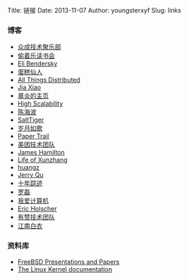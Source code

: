 Title: 链接
Date: 2013-11-07
Author: youngsterxyf
Slug: links

### 博客

- [众成技术聚乐部](http://happytechgroup.github.io/)
- [偷着乐读书会](http://happyreading.github.io/)
- [Eli Bendersky](http://eli.thegreenplace.net/)
- [蛋糕仙人](http://gejiawen.github.io/)
- [All Things Distributed](http://www.allthingsdistributed.com/)
- [Jia Xiao](http://xiao-jia.com/)
- [章炎的主页](http://dirlt.com/)
- [High Scalability](http://highscalability.com/)
- [陈海波](http://ipads.se.sjtu.edu.cn/doku.php?id=haibo_chen)
- [SaltTiger](http://www.salttiger.com/)
- [岁月如歌](https://github.com/lifesinger/lifesinger.github.com/issues?labels=blog&state=open)
- [Paper Trail](http://the-paper-trail.org/blog/)
- [美团技术团队](http://tech.meituan.com/)
- [James Hamilton](http://mvdirona.com/jrh/work/)
- [Life of Xunzhang](http://xunzhangthu.org/)
- [huangz](http://huangz.me/)
- [Jerry Qu](https://imququ.com/)
- [十年踪迹](https://www.h5jun.com/)
- [罗磊](https://luolei.org/)
- [我爱计算机](http://www.52cs.org)
- [Eric Holscher](http://ericholscher.com/)
- [有赞技术团队](https://tech.youzan.com/)
- [江南白衣](http://calvin1978.blogcn.com/)

### 资料库

- [FreeBSD Presentations and Papers](https://papers.freebsd.org/)
- [The Linux Kernel documentation](https://www.kernel.org/doc/html/latest/index.html)


